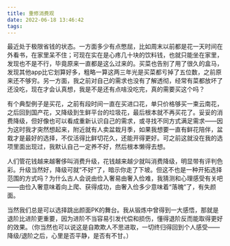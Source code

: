 ```yaml
---
title: 重修消费观
date: 2022-06-18 13:46:42
tags:
---
```


最近处于极限省钱的状态。一方面多少有点憋屈，比如周末以前都是花一天时间在外看书，在家里呆不住；可现在实在是心疼几十块的饮料钱，也就只能坐在家里，发现也不是不行，毕竟原来一直都是这么过来的。买菜也告别了用了很久的盒马，发现其他app比它划算好多，粗略一算这两三年光是买菜都亏掉了五位数，之前原来还不够穷。另一方面，我之前对自己的需求也没有了解透彻，经常有菜都放坏了还没吃，现在才会认真想，我是不是还有点啥没吃完，真的需要买这个吗？

<!-- more -->

有个典型例子是买花，之前有段时间一直在买进口花，单只价格够买一束云南花，之后回到国产花，又降级到生鲜平台的垃圾花，最后根本就不再买花了。妥妥的消费降级，但好像也可以看成重新认识自己的需求，或寻找不同方式满足需求——因为这时我才突然想起来，附近就有人卖盆栽月季，如果我想要一直有鲜花陪伴，盆栽才是最好的选择，不仅活得比鲜切花久，还能开得更好。可之前这就没在我的选项里面出现过，我默认自己一定养不好，然后根本懒得去想。

人们管花钱越来越奢侈叫消费升级，花钱越来越少就叫消费降级，明显带有评判色彩。升级当然好，降级可就“不好”了，暗示你走了下坡。但这不也是一种开拓选择范围的方式吗？为什么古人会说由俭入奢易由奢入俭难，我猜测和心理感受有关吧——由俭入奢意味着向上爬、获得成功，由奢入俭多少意味着“落魄”了，有失颜面。

当然我们总是可以选择跳出颜面PK的舞台。我从锻炼中曾得到一大感悟，那就是退阶比进阶更重要，因为进阶不当容易引发代偿和损伤，懂得退阶反而能取得更好的效果。（你当然也可以说这是自欺欺人不思进取，一切终归得回到个人感受——降级/退阶之后，心里是否平静，是否有不甘。）